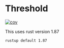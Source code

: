 # Threshold

[![cov](https://devflowinc.github.io/TheValut-nameTBD/badges/coverage.svg)](https://devflowinc.github.com/TheValut-nameTBD/actions)

This uses rust version 1.87

```
rustup default 1.87
```
